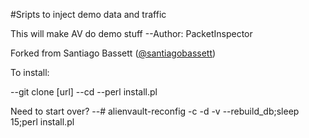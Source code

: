 #Sripts to inject demo data and traffic

This will make AV do demo stuff
--Author: PacketInspector


Forked from Santiago Bassett ([@santiagobassett](https://twitter.com/santiagobassett))

To install:

--git clone [url]
--cd 
--perl install.pl


Need to start over?
--# alienvault-reconfig -c -d -v --rebuild_db;sleep 15;perl install.pl
